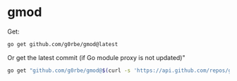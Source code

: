 # gmod

Get:
```bash
go get github.com/g0rbe/gmod@latest
```

Or get the latest commit (if Go module proxy is not updated)"
```bash
go get "github.com/g0rbe/gmod@$(curl -s 'https://api.github.com/repos/g0rbe/gmod/commits' | jq -r '.[0].sha')"
```